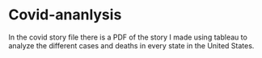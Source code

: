 # Covid-ananlysis
In the covid story file there is a PDF of the story I made using tableau to analyze the different cases and deaths in every state in the United States.
